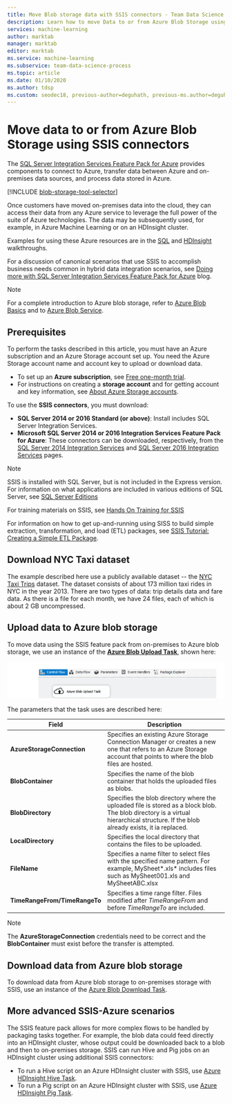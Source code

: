 ```yaml
---
title: Move Blob storage data with SSIS connectors - Team Data Science Process
description: Learn how to move Data to or from Azure Blob Storage using SQL Server Integration Services Feature Pack for Azure.
services: machine-learning
author: marktab
manager: marktab
editor: marktab
ms.service: machine-learning
ms.subservice: team-data-science-process
ms.topic: article
ms.date: 01/10/2020
ms.author: tdsp
ms.custom: seodec18, previous-author=deguhath, previous-ms.author=deguhath
---
```

# Move data to or from Azure Blob Storage using SSIS connectors
The [SQL Server Integration Services Feature Pack for Azure](/sql/integration-services/azure-feature-pack-for-integration-services-ssis) provides components to connect to Azure, transfer data between Azure and on-premises data sources, and process data stored in Azure.

[!INCLUDE [blob-storage-tool-selector](../../../includes/machine-learning-blob-storage-tool-selector.md)]

Once customers have moved on-premises data into the cloud, they can access their data from any Azure service to leverage the full power of the suite of Azure technologies. The data may be subsequently used, for example, in Azure Machine Learning or on an HDInsight cluster.

Examples for using these Azure resources are in the [SQL](sql-walkthrough.md) and [HDInsight](hive-walkthrough.md) walkthroughs.

For a discussion of canonical scenarios that use SSIS to accomplish business needs common in hybrid data integration scenarios, see [Doing more with SQL Server Integration Services Feature Pack for Azure](https://techcommunity.microsoft.com/t5/sql-server-integration-services/doing-more-with-sql-server-integration-services-feature-pack-for/ba-p/388238) blog.

> [!NOTE]
> For a complete introduction to Azure blob storage, refer to [Azure Blob Basics](../../storage/blobs/storage-quickstart-blobs-dotnet.md) and to [Azure Blob Service](/rest/api/storageservices/Blob-Service-Concepts).
> 
> 

## Prerequisites
To perform the tasks described in this article, you must have an Azure subscription and an Azure Storage account set up. You need the Azure Storage account name and account key to upload or download data.

* To set up an **Azure subscription**, see [Free one-month trial](https://azure.microsoft.com/pricing/free-trial/).
* For instructions on creating a **storage account** and for getting account and key information, see [About Azure Storage accounts](../../storage/common/storage-account-create.md).

To use the **SSIS connectors**, you must download:

* **SQL Server 2014 or 2016 Standard (or above)**: Install includes SQL Server Integration Services.
* **Microsoft SQL Server 2014 or 2016 Integration Services Feature Pack for Azure**: These connectors can be downloaded, respectively, from the [SQL Server 2014 Integration Services](https://www.microsoft.com/download/details.aspx?id=47366) and [SQL Server 2016 Integration Services](https://www.microsoft.com/download/details.aspx?id=49492) pages.

> [!NOTE]
> SSIS is installed with SQL Server, but is not included in the Express version. For information on what applications are included in various editions of SQL Server, see [SQL Server Editions](https://www.microsoft.com/en-us/server-cloud/products/sql-server-editions/)
> 
> 

For training materials on SSIS, see [Hands On Training for SSIS](https://www.microsoft.com/sql-server/training-certification)

For information on how to get up-and-running using SISS to build simple extraction, transformation, and load (ETL) packages, see [SSIS Tutorial: Creating a Simple ETL Package](/sql/integration-services/ssis-how-to-create-an-etl-package).

## Download NYC Taxi dataset
The example described here use a publicly available dataset -- the [NYC Taxi Trips](https://www.andresmh.com/nyctaxitrips/) dataset. The dataset consists of about 173 million taxi rides in NYC in the year 2013. There are two types of data: trip details data and fare data. As there is a file for each month, we have 24 files, each of which is about 2 GB uncompressed.

## Upload data to Azure blob storage
To move data using the SSIS feature pack from on-premises to Azure blob storage, we use an instance of the [**Azure Blob Upload Task**](/sql/integration-services/control-flow/azure-blob-upload-task), shown here:

![configure-data-science-vm](./media/move-data-to-azure-blob-using-ssis/ssis-azure-blob-upload-task.png)

The parameters that the task uses are described here:

| Field | Description |
| --- | --- |
| **AzureStorageConnection** |Specifies an existing Azure Storage Connection Manager or creates a new one that refers to an Azure Storage account that points to where the blob files are hosted. |
| **BlobContainer** |Specifies the name of the blob container that holds the uploaded files as blobs. |
| **BlobDirectory** |Specifies the blob directory where the uploaded file is stored as a block blob. The blob directory is a virtual hierarchical structure. If the blob already exists, it ia replaced. |
| **LocalDirectory** |Specifies the local directory that contains the files to be uploaded. |
| **FileName** |Specifies a name filter to select files with the specified name pattern. For example, MySheet\*.xls\* includes files such as MySheet001.xls and MySheetABC.xlsx |
| **TimeRangeFrom/TimeRangeTo** |Specifies a time range filter. Files modified after *TimeRangeFrom* and before *TimeRangeTo* are included. |

> [!NOTE]
> The **AzureStorageConnection** credentials need to be correct and the **BlobContainer** must exist before the transfer is attempted.
> 
> 

## Download data from Azure blob storage
To download data from Azure blob storage to on-premises storage with SSIS, use an instance of the [Azure Blob Download Task](/sql/integration-services/control-flow/azure-blob-download-task).

## More advanced SSIS-Azure scenarios
The SSIS feature pack allows for more complex flows to be handled by packaging tasks together. For example, the blob data could feed directly into an HDInsight cluster, whose output could be downloaded back to a blob and then to on-premises storage. SSIS can run Hive and Pig jobs on an HDInsight cluster using additional SSIS connectors:

* To run a Hive script on an Azure HDInsight cluster with SSIS, use [Azure HDInsight Hive Task](/sql/integration-services/control-flow/azure-hdinsight-hive-task).
* To run a Pig script on an Azure HDInsight cluster with SSIS, use [Azure HDInsight Pig Task](/sql/integration-services/control-flow/azure-hdinsight-pig-task).